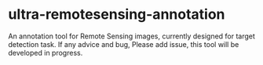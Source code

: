 # ultra-remotesensing-annotation
An annotation tool for Remote Sensing images, currently designed for target detection task. If any advice and bug, Please add issue, this tool will be developed in progress.

